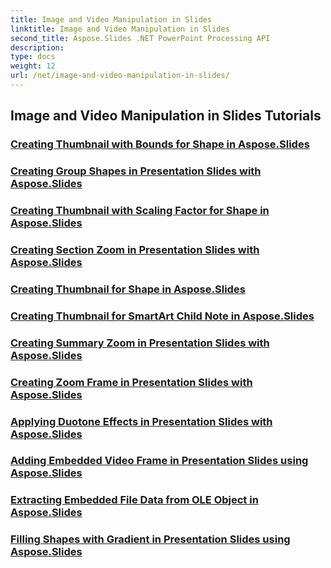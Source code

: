 ```yaml
---
title: Image and Video Manipulation in Slides
linktitle: Image and Video Manipulation in Slides
second_title: Aspose.Slides .NET PowerPoint Processing API
description: 
type: docs
weight: 12
url: /net/image-and-video-manipulation-in-slides/
---
```


## Image and Video Manipulation in Slides Tutorials
### [Creating Thumbnail with Bounds for Shape in Aspose.Slides](./creating-thumbnail-bounds-shape/)
### [Creating Group Shapes in Presentation Slides with Aspose.Slides](./creating-group-shapes/)
### [Creating Thumbnail with Scaling Factor for Shape in Aspose.Slides](./creating-thumbnail-scaling-factor-shape/)
### [Creating Section Zoom in Presentation Slides with Aspose.Slides](./creating-section-zoom/)
### [Creating Thumbnail for Shape in Aspose.Slides](./creating-thumbnail-shape/)
### [Creating Thumbnail for SmartArt Child Note in Aspose.Slides](./creating-thumbnail-smartart-child-note/)
### [Creating Summary Zoom in Presentation Slides with Aspose.Slides](./creating-summary-zoom/)
### [Creating Zoom Frame in Presentation Slides with Aspose.Slides](./creating-zoom-frame/)
### [Applying Duotone Effects in Presentation Slides with Aspose.Slides](./applying-duotone-effects/)
### [Adding Embedded Video Frame in Presentation Slides using Aspose.Slides](./adding-embedded-video-frame/)
### [Extracting Embedded File Data from OLE Object in Aspose.Slides](./extracting-embedded-file-data-ole-object/)
### [Filling Shapes with Gradient in Presentation Slides using Aspose.Slides](./filling-shapes-gradient/)